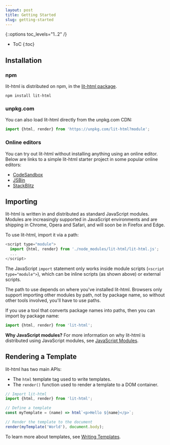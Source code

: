 ```yaml
---
layout: post
title: Getting Started
slug: getting-started
---
```


{::options toc_levels="1..2" /}
* ToC
{:toc}

## Installation

### npm

lit-html is distributed on npm, in the [lit-html package].

```
npm install lit-html
```

### unpkg.com

You can also load lit-html directly from the unpkg.com CDN:

```js
import {html, render} from 'https://unpkg.com/lit-html?module';
```

### Online editors

You can try out lit-html without installing anything using an online editor. Below are links to a simple lit-html starter project in some popular online editors:

*   [CodeSandbox](https://codesandbox.io/s/wq2wm73o28)
*   [JSBin](https://jsbin.com/nahocaq/1/edit?html,output)
*   [StackBlitz](https://stackblitz.com/edit/js-pku9ae?file=index.js)

## Importing

lit-html is written in and distributed as standard JavaScript modules.
Modules are increasingly supported in JavaScript environments and are shipping in Chrome, Opera and Safari, and will soon be in Firefox and Edge.

To use lit-html, import it via a path:

```js
<script type="module">
  import {html, render} from './node_modules/lit-html/lit-html.js';
  ...
</script>
```

The JavaScript `import` statement only works inside module scripts (`<script type="module">`), which can be inline scripts (as shown above) or external scripts.

The path to use depends on where you've installed lit-html. Browsers only support importing other modules by path, not by package name, so without other tools involved, you'll have to use paths.

If you use a tool that converts package names into paths, then you can import by package name:

```js
import {html, render} from 'lit-html';
```

**Why JavaScript modules?** For more information on why lit-html is distributed using JavaScript modules, see [JavaScript Modules](concepts#javascript-modules).

## Rendering a Template

lit-html has two main APIs:

*   The `html` template tag used to write templates.
*   The `render()` function used to render a template to a DOM container.

```ts
// Import lit-html
import {html, render} from 'lit-html';

// Define a template
const myTemplate = (name) => html`<p>Hello ${name}</p>`;

// Render the template to the document
render(myTemplate('World'), document.body);
```

To learn more about templates, see [Writing Templates](./writing-templates).

[lit-html package]: https://www.npmjs.com/package/lit-html
